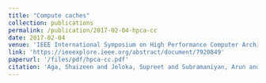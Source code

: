 ```yaml
---
title: "Compute caches"
collection: publications
permalink: /publication/2017-02-04-hpca-cc
date: 2017-02-04
venue: 'IEEE International Symposium on High Performance Computer Architecture (HPCA)'
link: 'https://ieeexplore.ieee.org/abstract/document/7920849'
paperurl: '/files/pdf/hpca-cc.pdf'
citation: 'Aga, Shaizeen and Jeloka, Supreet and Subramaniyan, Arun and Narayanasamy, Satish and Blaauw, David and Das, Reetuparna .2017. &quot;Compute caches&quot; <i>IEEE International Symposium on High Performance Computer Architecture (HPCA)</i> doi: 10.1109/HPCA.2017.21'
---
```

